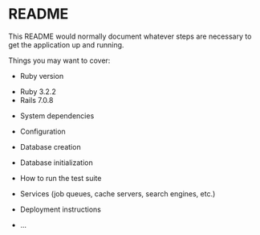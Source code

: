 # README

This README would normally document whatever steps are necessary to get the
application up and running.

Things you may want to cover:

- Ruby version

* Ruby 3.2.2
* Rails 7.0.8

- System dependencies

- Configuration

- Database creation

- Database initialization

- How to run the test suite

- Services (job queues, cache servers, search engines, etc.)

- Deployment instructions

- ...
